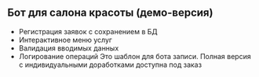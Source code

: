 ## Бот для салона красоты (демо-версия)
- Регистрация заявок с сохранением в БД
- Интерактивное меню услуг
- Валидация вводимых данных
- Логирование операций
Это шаблон для бота записи. Полная версия с индивидуальными доработками доступна под заказ
